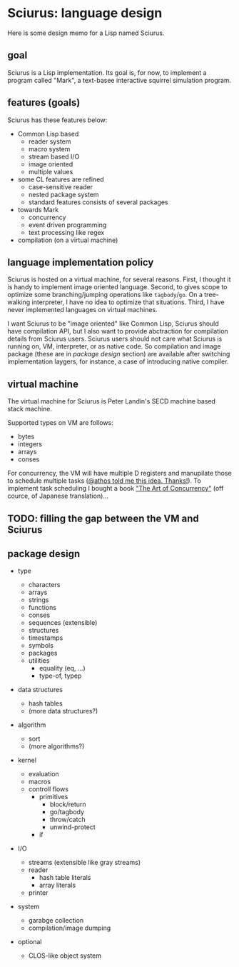 # Sciurus: language design

Here is some design memo for a Lisp named Sciurus.

## goal

Sciurus is a Lisp implementation.
Its goal is, for now, to implement a program called "Mark",
a text-basee interactive squirrel simulation program.

## features (goals)

Sciurus has these features below:

- Common Lisp based
    - reader system
    - macro system
    - stream based I/O
    - image oriented
    - multiple values
- some CL features are refined
    - case-sensitive reader
    - nested package system
    - standard features consists of several packages
- towards Mark
    - concurrency
    - event driven programming
    - text processing like regex
- compilation (on a virtual machine)

## language implementation policy

Sciurus is hosted on a virtual machine, for several reasons.
First, I thought it is handy to implement image oriented language.
Second, to gives scope to optimize some branching/jumping operations like `tagbody`/`go`.
On a tree-walking interpreter, I have no idea to optimize that situations.
Third, I have never implemented languages on virtual machines.

I want Sciurus to be "image oriented" like Common Lisp, Sciurus should have compilation API,
but I also want to provide abctraction for compilation details from Sciurus users.
Sciurus users should not care what Sciurus is running on, VM, interpreter, or as native code.
So compilation and image package (these are in *package design* section) are available after switching implementation laygers, for instance, a case of introducing native compiler.

## virtual machine

The virtual machine for Sciurus is Peter Landin's SECD machine based stack machine.

Supported types on VM are follows:

- bytes
- integers
- arrays
- conses

For concurrency, the VM will have multiple D registers and manupilate those to schedule multiple tasks
([@athos told me this idea. Thanks!](https://twitter.com/athos0220/status/1314071624287617024)).
To implement task scheduling I bought a book ["The Art of Concurrency"](https://github.com/Geal/nom/wiki/Error-management) (off cource, of Japanese translation)...

## TODO: filling the gap between the VM and Sciurus

## package design

- type
    - characters
    - arrays
    - strings
    - functions
    - conses
    - sequences (extensible)
    - structures
    - timestamps
    - symbols
    - packages
    - utilities
        - equality (eq, ...)
        - type-of, typep

- data structures
    - hash tables
    - (more data structures?)

- algorithm
    - sort
    - (more algorithms?)

- kernel
    - evaluation
    - macros
    - controll flows
        - primitives
            - block/return
            - go/tagbody
            - throw/catch
            - unwind-protect
        - if

- I/O
    - streams (extensible like gray streams)
    - reader
        - hash table literals
        - array literals
    - printer

- system
    - garabge collection
    - compilation/image dumping

- optional
    - CLOS-like object system
